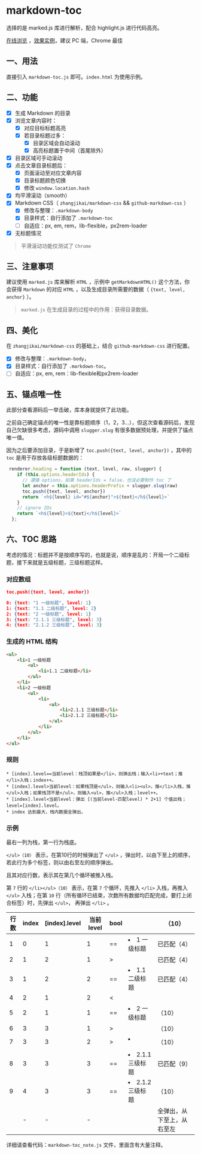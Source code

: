 # markdown-toc

选择的是 marked.js 库进行解析，配合 highlight.js 进行代码高亮。

[在线浏览](<https://evgo2017.github.io/markdown-toc/> ) ，[效果实例](<https://evgo2017.com/about>)，建议 PC 端，Chrome 最佳

## 一、用法

直接引入 `markdown-toc.js` 即可。`index.html` 为使用示例。

## 二、功能

- [x] 生成 Markdown 的目录
- [x] 浏览文章内容时：
  - [x] 对应目标标题高亮
  - [x] 若目录标题过多：
    - [x] 目录区域会自动滚动
    - [x] 高亮标题置于中间（首尾除外）
- [x] 目录区域可手动滚动
- [x] 点击文章目录标题后：
  - [x] 页面滚动至对应文章内容
  - [x] 目录标题颜色切换
  - [x] 修改 `window.location.hash`
- [x] 均平滑滚动（smooth）
- [x] Markdown CSS（ `zhangjikai/markdown-css` && `github-markdown-css` ）
  - [x] 修改与整理：`.markdown-body`
  - [x] 目录样式：自行添加了 `.markdown-toc`
  - [ ] 自适应：px, em, rem，lib-flexible，px2rem-loader
- [x] 无标题情况

> 平滑滚动功能仅测试了 `Chrome`

## 三、注意事项

建议使用 `marked.js` 库来解析 `HTML` ，示例中 `getMarkdownHTML()` 这个方法，你会获得 `Markdown` 的对应 `HTML` ，以及生成目录所需要的数据（ `{text, level, anchor}` ）。

>  `marked.js` 在生成目录的过程中的作用：获得目录数据。

## 四、美化

在 `zhangjikai/markdown-css` 的基础上，结合 `github-markdown-css` 进行配置。

- [x] 修改与整理：`.markdown-body`，
- [x] 目录样式：自行添加了 `.markdown-toc`。
- [ ] 自适应：px, em, rem：lib-flexible和px2rem-loader

## 五、锚点唯一性

此部分查看源码后一举击破，库本身就提供了此功能。

之前自己确定锚点的唯一性是靠标题顺序（1，2，3...），但这次查看源码后，发现自己欠缺很多考虑，源码中调用 `slugger.slug` 有很多数据预处理，并提供了锚点唯一值。

因为之后要添加目录，于是新增了 `toc.push({text, level, anchor})` ，其中的 `toc` 是用于存放各级标题数据的：

```javascript
 renderer.heading = function (text, level, raw, slugger) {
    if (this.options.headerIds) {
      // 遵循 options，如果 headerIds = false，也没必要制作 toc 了
      let anchor = this.options.headerPrefix + slugger.slug(raw)
      toc.push({text, level, anchor})
      return `<h${level} id="#${anchor}">${text}</h${level}>`
    }
    // ignore IDs
    return `<h${level}>${text}</h${level}>`
  };
```

## 六、TOC 思路

考虑的情况：标题并不是按顺序写的，也就是说，顺序是乱的：开局一个二级标题，接下来就是五级标题，三级标题这样。

### 对应数组

```json
toc.push({text, level, anchor})

0: {text: "1 一级标题", level: 1}
1: {text: "1.1 二级标题", level: 2}
2: {text: "2 一级标题", level: 1}
3: {text: "2.1.1 三级标题", level: 3}
4: {text: "2.1.2 三级标题", level: 3}
```

### 生成的 HTML 结构

```html
<ul>
	<li>1 一级标题
		<ul>
			<li>1.1 二级标题</li>
		</ul>
	</li>
	<li>2 一级标题
		<ul>
            <li>
                <ul> 
                    <li>2.1.1 三级标题</li>
                    <li>2.1.2 三级标题</li>
                </ul>
            </li>
		</ul>
    </li>
</ul>		
```

### 规则

```
* [index].level==当前level：栈顶如果是</li>，则弹出栈；输入<li>+text；推</li>入栈；index++。
* [index].level>当前level：如果栈顶是</ul>，则输入<li><ul>，推</li>入栈，推</ul>入栈；如果栈顶不是</ul>，则输入<ul>，推</ul>入栈；level++。
* [index].level<当前level：弹出 [(当前level-匹配level) * 2+1] 个值出栈；level=[index].level。
* index 达到最大，栈内数据全弹出。
```

### 示例

最右一列为栈，第一行为栈底。

`</ul>（10）` 表示，在第10行的时候弹出了 `</ul>` ，弹出时，以由下至上的顺序，若此行为多个标签，则以由右至左的顺序弹出。

且其对应行数，表示其在第几个循环被推入栈。

第 `7` 行的 `</li></ul>（10）` 表示，在第 `7` 个循环，先推入 `</li>` 入栈，再推入 `</ul>` 入栈；在第 `10` 行（所有循环已结束，次数所有数据均匹配完成，要打上闭合标签）时，先弹出 `</ul>`， 再弹出 `</li>` 。

| 行数 | index | [index].level | 当前level | bool | <ul>                    | </ul>（10）                |
| ---- | ----- | ------------- | --------- | ---- | ----------------------- | -------------------------- |
| 1    | 0     | 1             | 1         | ==   | <li>1 一级标题          | </li>已匹配（4）           |
| 2    | 1     | 2             | 1         | >    | <ul>                    | </ul>已匹配（4）           |
| 3    | 1     | 2             | 2         | ==   | <li>1.1 二级标题        | </li>已匹配（4）           |
| 4    | 2     | 1             | 2         | <    | </li></ul></li>         |                            |
| 5    | 2     | 1             | 1         | ==   | <li>2 一级标题          | </li>（10）                |
| 6    | 3     | 3             | 1         | >    | <ul>                    | </ul>（10）                |
| 7    | 3     | 3             | 2         | >    | <li><ul>                | </li></ul>（10）           |
| 8    | 3     | 3             | 3         | ==   | <li>2.1.1 三级标题      | </li>已匹配（9）           |
| 9    | 4     | 3             | 3         | ==   | </li><li>2.1.2 三级标题 | </li>（10）                |
|      | -     | -             | -         |      |                         | 全弹出，从下至上，从右至左 |

详细请查看代码：`markdown-toc_note.js` 文件，里面含有大量注释。
